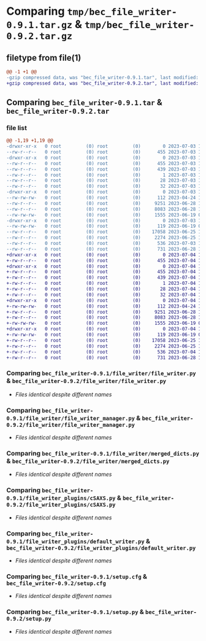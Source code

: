 # Comparing `tmp/bec_file_writer-0.9.1.tar.gz` & `tmp/bec_file_writer-0.9.2.tar.gz`

## filetype from file(1)

```diff
@@ -1 +1 @@
-gzip compressed data, was "bec_file_writer-0.9.1.tar", last modified: Mon Jul  3 16:24:06 2023, max compression
+gzip compressed data, was "bec_file_writer-0.9.2.tar", last modified: Tue Jul  4 13:48:17 2023, max compression
```

## Comparing `bec_file_writer-0.9.1.tar` & `bec_file_writer-0.9.2.tar`

### file list

```diff
@@ -1,19 +1,19 @@
-drwxr-xr-x   0 root         (0) root         (0)        0 2023-07-03 16:24:06.602864 bec_file_writer-0.9.1/
--rw-r--r--   0 root         (0) root         (0)      455 2023-07-03 16:24:06.602864 bec_file_writer-0.9.1/PKG-INFO
-drwxr-xr-x   0 root         (0) root         (0)        0 2023-07-03 16:24:06.602864 bec_file_writer-0.9.1/bec_file_writer.egg-info/
--rw-r--r--   0 root         (0) root         (0)      455 2023-07-03 16:24:06.000000 bec_file_writer-0.9.1/bec_file_writer.egg-info/PKG-INFO
--rw-r--r--   0 root         (0) root         (0)      439 2023-07-03 16:24:06.000000 bec_file_writer-0.9.1/bec_file_writer.egg-info/SOURCES.txt
--rw-r--r--   0 root         (0) root         (0)        1 2023-07-03 16:24:06.000000 bec_file_writer-0.9.1/bec_file_writer.egg-info/dependency_links.txt
--rw-r--r--   0 root         (0) root         (0)       28 2023-07-03 16:24:06.000000 bec_file_writer-0.9.1/bec_file_writer.egg-info/requires.txt
--rw-r--r--   0 root         (0) root         (0)       32 2023-07-03 16:24:06.000000 bec_file_writer-0.9.1/bec_file_writer.egg-info/top_level.txt
-drwxr-xr-x   0 root         (0) root         (0)        0 2023-07-03 16:24:06.600864 bec_file_writer-0.9.1/file_writer/
--rw-rw-rw-   0 root         (0) root         (0)      112 2023-04-24 15:23:42.000000 bec_file_writer-0.9.1/file_writer/__init__.py
--rw-r--r--   0 root         (0) root         (0)     9251 2023-06-28 10:41:58.000000 bec_file_writer-0.9.1/file_writer/file_writer.py
--rw-r--r--   0 root         (0) root         (0)     8083 2023-06-28 10:41:58.000000 bec_file_writer-0.9.1/file_writer/file_writer_manager.py
--rw-rw-rw-   0 root         (0) root         (0)     1555 2023-06-19 08:14:59.000000 bec_file_writer-0.9.1/file_writer/merged_dicts.py
-drwxr-xr-x   0 root         (0) root         (0)        0 2023-07-03 16:24:06.601864 bec_file_writer-0.9.1/file_writer_plugins/
--rw-rw-rw-   0 root         (0) root         (0)      119 2023-06-19 08:14:59.000000 bec_file_writer-0.9.1/file_writer_plugins/__init__.py
--rw-r--r--   0 root         (0) root         (0)    17058 2023-06-25 18:29:43.000000 bec_file_writer-0.9.1/file_writer_plugins/cSAXS.py
--rw-r--r--   0 root         (0) root         (0)     2274 2023-06-25 18:29:43.000000 bec_file_writer-0.9.1/file_writer_plugins/default_writer.py
--rw-r--r--   0 root         (0) root         (0)      536 2023-07-03 16:24:06.603864 bec_file_writer-0.9.1/setup.cfg
--rw-r--r--   0 root         (0) root         (0)      731 2023-06-28 14:27:03.000000 bec_file_writer-0.9.1/setup.py
+drwxr-xr-x   0 root         (0) root         (0)        0 2023-07-04 13:48:17.819689 bec_file_writer-0.9.2/
+-rw-r--r--   0 root         (0) root         (0)      455 2023-07-04 13:48:17.819689 bec_file_writer-0.9.2/PKG-INFO
+drwxr-xr-x   0 root         (0) root         (0)        0 2023-07-04 13:48:17.819689 bec_file_writer-0.9.2/bec_file_writer.egg-info/
+-rw-r--r--   0 root         (0) root         (0)      455 2023-07-04 13:48:17.000000 bec_file_writer-0.9.2/bec_file_writer.egg-info/PKG-INFO
+-rw-r--r--   0 root         (0) root         (0)      439 2023-07-04 13:48:17.000000 bec_file_writer-0.9.2/bec_file_writer.egg-info/SOURCES.txt
+-rw-r--r--   0 root         (0) root         (0)        1 2023-07-04 13:48:17.000000 bec_file_writer-0.9.2/bec_file_writer.egg-info/dependency_links.txt
+-rw-r--r--   0 root         (0) root         (0)       28 2023-07-04 13:48:17.000000 bec_file_writer-0.9.2/bec_file_writer.egg-info/requires.txt
+-rw-r--r--   0 root         (0) root         (0)       32 2023-07-04 13:48:17.000000 bec_file_writer-0.9.2/bec_file_writer.egg-info/top_level.txt
+drwxr-xr-x   0 root         (0) root         (0)        0 2023-07-04 13:48:17.818689 bec_file_writer-0.9.2/file_writer/
+-rw-rw-rw-   0 root         (0) root         (0)      112 2023-04-24 15:23:42.000000 bec_file_writer-0.9.2/file_writer/__init__.py
+-rw-r--r--   0 root         (0) root         (0)     9251 2023-06-28 10:41:58.000000 bec_file_writer-0.9.2/file_writer/file_writer.py
+-rw-r--r--   0 root         (0) root         (0)     8083 2023-06-28 10:41:58.000000 bec_file_writer-0.9.2/file_writer/file_writer_manager.py
+-rw-rw-rw-   0 root         (0) root         (0)     1555 2023-06-19 08:14:59.000000 bec_file_writer-0.9.2/file_writer/merged_dicts.py
+drwxr-xr-x   0 root         (0) root         (0)        0 2023-07-04 13:48:17.818689 bec_file_writer-0.9.2/file_writer_plugins/
+-rw-rw-rw-   0 root         (0) root         (0)      119 2023-06-19 08:14:59.000000 bec_file_writer-0.9.2/file_writer_plugins/__init__.py
+-rw-r--r--   0 root         (0) root         (0)    17058 2023-06-25 18:29:43.000000 bec_file_writer-0.9.2/file_writer_plugins/cSAXS.py
+-rw-r--r--   0 root         (0) root         (0)     2274 2023-06-25 18:29:43.000000 bec_file_writer-0.9.2/file_writer_plugins/default_writer.py
+-rw-r--r--   0 root         (0) root         (0)      536 2023-07-04 13:48:17.820689 bec_file_writer-0.9.2/setup.cfg
+-rw-r--r--   0 root         (0) root         (0)      731 2023-06-28 14:27:03.000000 bec_file_writer-0.9.2/setup.py
```

### Comparing `bec_file_writer-0.9.1/file_writer/file_writer.py` & `bec_file_writer-0.9.2/file_writer/file_writer.py`

 * *Files identical despite different names*

### Comparing `bec_file_writer-0.9.1/file_writer/file_writer_manager.py` & `bec_file_writer-0.9.2/file_writer/file_writer_manager.py`

 * *Files identical despite different names*

### Comparing `bec_file_writer-0.9.1/file_writer/merged_dicts.py` & `bec_file_writer-0.9.2/file_writer/merged_dicts.py`

 * *Files identical despite different names*

### Comparing `bec_file_writer-0.9.1/file_writer_plugins/cSAXS.py` & `bec_file_writer-0.9.2/file_writer_plugins/cSAXS.py`

 * *Files identical despite different names*

### Comparing `bec_file_writer-0.9.1/file_writer_plugins/default_writer.py` & `bec_file_writer-0.9.2/file_writer_plugins/default_writer.py`

 * *Files identical despite different names*

### Comparing `bec_file_writer-0.9.1/setup.cfg` & `bec_file_writer-0.9.2/setup.cfg`

 * *Files identical despite different names*

### Comparing `bec_file_writer-0.9.1/setup.py` & `bec_file_writer-0.9.2/setup.py`

 * *Files identical despite different names*

